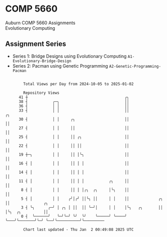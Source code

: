 # COMP 5660
Auburn COMP 5660 Assignments  
Evolutionary Computing

## Assignment Series
- Series 1: Bridge Designs using Evolutionary Computing `A1-Evolutionary-Bridge-Design`
- Series 2: Pacman using Genetic Programming `A2-Genetic-Programming-Pacman`

```

        Total Views per Day from 2024-10-05 to 2025-01-02

        Repository Views
      41 ┼                                           ╭╮
      38 ┤           ╭─╮                             ││
      36 ┤           │ │                             ││
      33 ┤           │ │                             ││                ╭╮
      30 ┤           │ │     ╭╮                      ││                ││
      27 ┤           │ │     ││                      ││                ││
      25 ┤           │ │     ││ ╭╮                   ││                ││
      22 ┤           │ │     ││ ││                   ││                ││
      19 ┼─╮         │ │     ││ │╰╮                  ││                ││
      16 ┤ │         │ │     ││ │ │                  ││                ││
      14 ┤ │         │ │     ││ │ │                  ││                ││
      11 ┤ │         │ │     ││ │ │           ╭╮     ││                ││
       8 ┤ │         │ │     ││ │ │╭╮  ╭╮     │╰╮    ││                ││
       5 ┤ │         │ │    ╭╯│╭╯ ││╰╮ ││     │ │    ││             ╭╮ ││               ╭╮
       3 ┤ ╰╮      ╭─╯ │ ╭╮ │ ││  ││ ╰─╯│     │ │    │╰╮   ╭╮       ││ │╰╮  ╭╮          ││
       0 ┤  ╰──────╯   ╰─╯╰─╯ ╰╯  ╰╯    ╰─────╯ ╰────╯ ╰───╯╰───────╯╰─╯ ╰──╯╰──────────╯╰─────────

        Chart last updated - Thu Jan  2 00:49:08 2025 UTC
        
```
